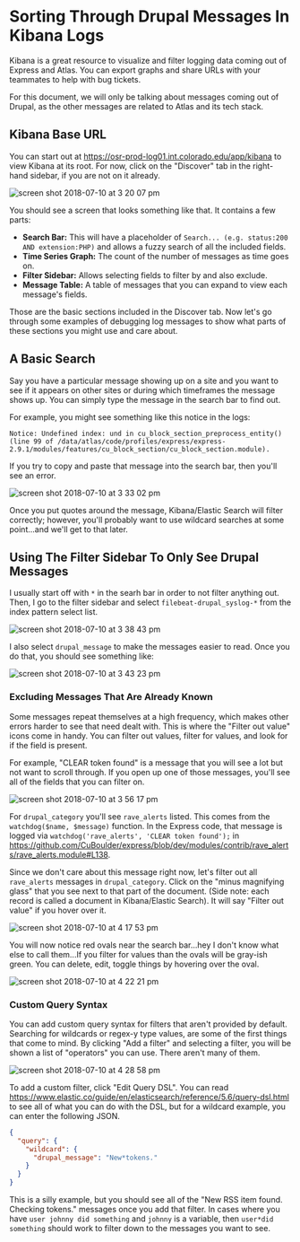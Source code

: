 # Sorting Through Drupal Messages In Kibana Logs

Kibana is a great resource to visualize and filter logging data coming out of Express and Atlas. You can export graphs and share URLs with your teammates to help with bug tickets.

For this document, we will only be talking about messages coming out of Drupal, as the other messages are related to Atlas and its tech stack.

## Kibana Base URL

You can start out at https://osr-prod-log01.int.colorado.edu/app/kibana to view Kibana at its root. For now, click on the "Discover" tab in the right-hand sidebar, if you are not on it already.

![screen shot 2018-07-10 at 3 20 07 pm](https://user-images.githubusercontent.com/3640707/42538292-ce344a9a-8454-11e8-9baa-1171119fc143.png)

You should see a screen that looks something like that. It contains a few parts:
- **Search Bar:** This will have a placeholder of `Search... (e.g. status:200 AND extension:PHP)` and allows a fuzzy search of all the included fields.
- **Time Series Graph:** The count of the number of messages as time goes on. 
- **Filter Sidebar:** Allows selecting fields to filter by and also exclude.
- **Message Table:** A table of messages that you can expand to view each message's fields.

Those are the basic sections included in the Discover tab. Now let's go through some examples of debugging log messages to show what parts of these sections you might use and care about.

## A Basic Search

Say you have a particular message showing up on a site and you want to see if it appears on other sites or during which timeframes the message shows up. You can simply type the message in the search bar to find out.

For example, you might see something like this notice in the logs:
```
Notice: Undefined index: und in cu_block_section_preprocess_entity() (line 99 of /data/atlas/code/profiles/express/express-2.9.1/modules/features/cu_block_section/cu_block_section.module).
```

If you try to copy and paste that message into the search bar, then you'll see an error.

![screen shot 2018-07-10 at 3 33 02 pm](https://user-images.githubusercontent.com/3640707/42538927-9242bf1a-8456-11e8-8657-8ef8fa628a95.png)

Once you put quotes around the message, Kibana/Elastic Search will filter correctly; however, you'll probably want to use wildcard searches at some point...and we'll get to that later.

## Using The Filter Sidebar To Only See Drupal Messages

I usually start off with `*` in the searh bar in order to not filter anything out. Then, I go to the filter sidebar and select `filebeat-drupal_syslog-*` from the index pattern select list.

![screen shot 2018-07-10 at 3 38 43 pm](https://user-images.githubusercontent.com/3640707/42539152-5e8ef0d4-8457-11e8-98be-d49bd1f732a1.png)

I also select `drupal_message` to make the messages easier to read. Once you do that, you should see something like:

![screen shot 2018-07-10 at 3 43 23 pm](https://user-images.githubusercontent.com/3640707/42539418-5612a828-8458-11e8-9b99-c89a11410469.png)

### Excluding Messages That Are Already Known

Some messages repeat themselves at a high frequency, which makes other errors harder to see that need dealt with. This is where the "Filter out value" icons come in handy. You can filter out values, filter for values, and look for if the field is present.

For example, "CLEAR token found" is a message that you will see a lot but not want to scroll through. If you open up one of those messages, you'll see all of the fields that you can filter on. 

![screen shot 2018-07-10 at 3 56 17 pm](https://user-images.githubusercontent.com/3640707/42539964-f59e52ba-8459-11e8-9142-81e884c5573a.png)

For `drupal_category` you'll see `rave_alerts` listed. This comes from the `watchdog($name, $message)` function. In the Express code, that message is logged via `watchdog('rave_alerts', 'CLEAR token found');` in https://github.com/CuBoulder/express/blob/dev/modules/contrib/rave_alerts/rave_alerts.module#L138.

Since we don't care about this message right now, let's filter out all `rave_alerts` messages in `drupal_category`. Click on the "minus magnifying glass" that you see next to that part of the document. (Side note: each record is called a document in Kibana/Elastic Search). It will say "Filter out value" if you hover over it.

![screen shot 2018-07-10 at 4 17 53 pm](https://user-images.githubusercontent.com/3640707/42540736-ea34fb60-845c-11e8-9f58-f91ead072cbd.png)

You will now notice red ovals near the search bar...hey I don't know what else to call them...If you filter for values than the ovals will be gray-ish green. You can delete, edit, toggle things by hovering over the oval.

![screen shot 2018-07-10 at 4 22 21 pm](https://user-images.githubusercontent.com/3640707/42540904-82c0f0dc-845d-11e8-88a0-16b36e45f02d.png)

### Custom Query Syntax

You can add custom query syntax for filters that aren't provided by default. Searching for wildcards or regex-y type values, are some of the first things that come to mind. By clicking "Add a filter" and selecting a filter, you will be shown a list of "operators" you can use. There aren't many of them.

![screen shot 2018-07-10 at 4 28 58 pm](https://user-images.githubusercontent.com/3640707/42541122-669fc4f4-845e-11e8-8d74-6aec4be2abfe.png)

To add a custom filter, click "Edit Query DSL". You can read https://www.elastic.co/guide/en/elasticsearch/reference/5.6/query-dsl.html to see all of what you can do with the DSL, but for a wildcard example, you can enter the following JSON.

```json
{
  "query": {
    "wildcard": {
      "drupal_message": "New*tokens."
    }
  }
}
```

This is a silly example, but you should see all of the "New RSS item found. Checking tokens." messages once you add that filter. In cases where you have `user johnny did something` and `johnny` is a variable, then `user*did something` should work to filter down to the messages you want to see.



